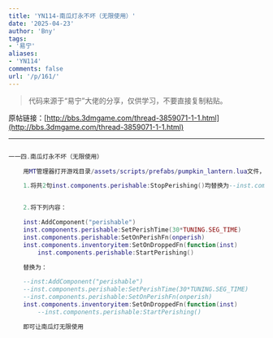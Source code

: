 ```yaml
---
title: 'YN114-南瓜灯永不坏（无限使用）'
date: '2025-04-23'
author: 'Bny'
tags:
- '易宁'
aliases:
- 'YN114'
comments: false
url: '/p/161/'
---
```


> 代码来源于“易宁”大佬的分享，仅供学习，不要直接复制粘贴。

原帖链接：[http://bbs.3dmgame.com/thread-3859071-1-1.html](http://bbs.3dmgame.com/thread-3859071-1-1.html)

---

```lua  

一一四.南瓜灯永不坏（无限使用）

	用MT管理器打开游戏目录/assets/scripts/prefabs/pumpkin_lantern.lua文件，

	1.将共2句inst.components.perishable:StopPerishing()均替换为--inst.components.perishable:StopPerishing()


	2.将下列内容：

	inst:AddComponent("perishable")
	inst.components.perishable:SetPerishTime(30*TUNING.SEG_TIME)
	inst.components.perishable:SetOnPerishFn(onperish)
	inst.components.inventoryitem:SetOnDroppedFn(function(inst)
		inst.components.perishable:StartPerishing()

	替换为：

	--inst:AddComponent("perishable")
	--inst.components.perishable:SetPerishTime(30*TUNING.SEG_TIME)
	--inst.components.perishable:SetOnPerishFn(onperish)
	inst.components.inventoryitem:SetOnDroppedFn(function(inst)
		--inst.components.perishable:StartPerishing()

	即可让南瓜灯无限使用

```  

